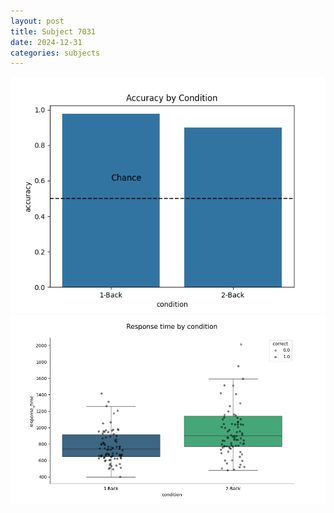 ```yaml
---
layout: post
title: Subject 7031
date: 2024-12-31
categories: subjects
---
```


![](data/7031/run-13/7031_ATS_acc.png)
![](data/7031/run-13/7031_ATS_rt.png)
